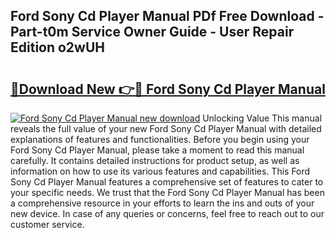 ## Ford Sony Cd Player Manual PDf Free Download - Part-t0m Service Owner Guide - User Repair Edition o2wUH

# <h2><a href="http://bc57170.oget.top/?id=Ford+Sony+Cd+Player+Manual">🔗Download New 👉🔴 Ford Sony Cd Player Manual</a></h2>

[![Ford Sony Cd Player Manual new download](https://i.imgur.com/5g1atiW.png)](http://bc57170.oget.top/?id=Ford+Sony+Cd+Player+Manual)
Unlocking Value This manual reveals the full value of your new Ford Sony Cd Player Manual with detailed explanations of features and functionalities. Before you begin using your Ford Sony Cd Player Manual, please take a moment to read this manual carefully. It contains detailed instructions for product setup, as well as information on how to use its various features and capabilities. This Ford Sony Cd Player Manual features a comprehensive set of features to cater to your specific needs. We trust that the Ford Sony Cd Player Manual has been a comprehensive resource in your efforts to learn the ins and outs of your new device. In case of any queries or concerns, feel free to reach out to our customer service.
